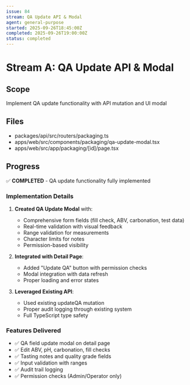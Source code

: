 ```yaml
---
issue: 84
stream: QA Update API & Modal
agent: general-purpose
started: 2025-09-26T18:45:00Z
completed: 2025-09-26T19:00:00Z
status: completed
---
```


# Stream A: QA Update API & Modal

## Scope
Implement QA update functionality with API mutation and UI modal

## Files
- packages/api/src/routers/packaging.ts
- apps/web/src/components/packaging/qa-update-modal.tsx
- apps/web/src/app/packaging/[id]/page.tsx

## Progress
✅ **COMPLETED** - QA update functionality fully implemented

### Implementation Details
1. **Created QA Update Modal** with:
   - Comprehensive form fields (fill check, ABV, carbonation, test data)
   - Real-time validation with visual feedback
   - Range validation for measurements
   - Character limits for notes
   - Permission-based visibility

2. **Integrated with Detail Page**:
   - Added "Update QA" button with permission checks
   - Modal integration with data refresh
   - Proper loading and error states

3. **Leveraged Existing API**:
   - Used existing updateQA mutation
   - Proper audit logging through existing system
   - Full TypeScript type safety

### Features Delivered
- ✅ QA field update modal on detail page
- ✅ Edit ABV, pH, carbonation, fill checks
- ✅ Tasting notes and quality grade fields
- ✅ Input validation with ranges
- ✅ Audit trail logging
- ✅ Permission checks (Admin/Operator only)